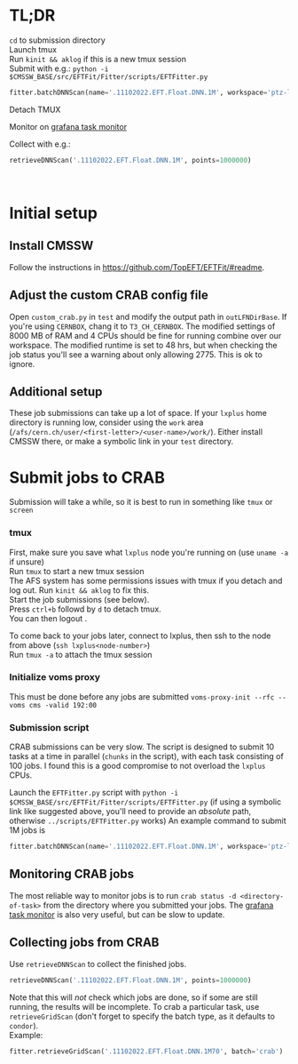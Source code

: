 # TL;DR
`cd` to submission directory<br>
Launch tmux<br>
Run `kinit && aklog` if this is a new tmux session<br>
Submit with e.g.:
`python -i $CMSSW_BASE/src/EFTFit/Fitter/scripts/EFTFitter.py`
```python
fitter.batchDNNScan(name='.11102022.EFT.Float.DNN.1M', workspace='ptz-lj0pt_fullR2_anatest23v01_withAutostats_withSys.root', points=100000)
```
Detach TMUX

Monitor on [grafana task monitor](https://monit-grafana.cern.ch/d/cmsTMGlobal/cms-tasks-monitoring-globalview?orgId=11)

Collect with e.g.:
```python
retrieveDNNScan('.11102022.EFT.Float.DNN.1M', points=1000000)
```
<br>

# Initial setup
## Install CMSSW
Follow the instructions in https://github.com/TopEFT/EFTFit/#readme.

## Adjust the custom CRAB config file
Open `custom_crab.py` in `test` and modify the output path in `outLFNDirBase`. If you're using `CERNBOX`, chang it to `T3_CH_CERNBOX`.
The modified settings of 8000 MB of RAM and 4 CPUs should be fine for running combine over our workspace.
The modified runtime is set to 48 hrs, but when checking the job status you'll see a warning about only allowing 2775. This is ok to ignore.

## Additional setup
These job submissions can take up a lot of space. If your `lxplus` home directory is running low, consider using the `work` area (`/afs/cern.ch/user/<first-letter>/<user-name>/work/`). Either install CMSSW there, or make a symbolic link in your `test` directory.

# Submit jobs to CRAB
Submission will take a while, so it is best to run in something like `tmux` or `screen`
### tmux
First, make sure you save what `lxplus` node you're running on (use `uname -a` if unsure)<br>
Run `tmux` to start a new tmux session<br>
The AFS system has some permissions issues with tmux if you detach and log out. Run `kinit && aklog` to fix this.<br>
Start the job submissions (see below).<br>
Press `ctrl+b` followd by `d` to detach tmux.<br>
You can then logout .

To come back to your jobs later, connect to lxplus, then ssh to the node from above (`ssh lxplus<node-number>`)<br>
Run `tmux -a` to attach the tmux session

### Initialize voms proxy
This must be done before any jobs are submitted
`voms-proxy-init --rfc --voms cms -valid 192:00`

### Submission script
CRAB submissions can be very slow. The script is designed to submit 10 tasks at a time in parallel (`chunks` in the script), with each task consisting of 100 jobs. I found this is a good compromise to not overload the `lxplus` CPUs.

Launch the `EFTFitter.py` script with `python -i $CMSSW_BASE/src/EFTFit/Fitter/scripts/EFTFitter.py` (if using a symbolic link like suggested above, you'll need to provide an _absolute_ path, otherwise `../scripts/EFTFitter.py` works)
An example command to submit 1M jobs is
```python
fitter.batchDNNScan(name='.11102022.EFT.Float.DNN.1M', workspace='ptz-lj0pt_fullR2_anatest23v01_withAutostats_withSys.root', points=1000000)
```

## Monitoring CRAB jobs
The most reliable way to monitor jobs is to run `crab status -d <directory-of-task>` from the directory where you submitted your jobs. The [grafana task monitor](https://monit-grafana.cern.ch/d/cmsTMGlobal/cms-tasks-monitoring-globalview?orgId=11) is also very useful, but can be slow to update.

## Collecting jobs from CRAB
Use `retrieveDNNScan` to collect the finished jobs. 
```python
retrieveDNNScan('.11102022.EFT.Float.DNN.1M', points=1000000)
```
Note that this will _not_ check which jobs are done, so if some are still running, the results will be incomplete. To crab a particular task, use `retrieveGridScan` (don't forget to specify the batch type, as it defaults to `condor`).<br>
Example:
```python
fitter.retrieveGridScan('.11102022.EFT.Float.DNN.1M70', batch='crab')
```
